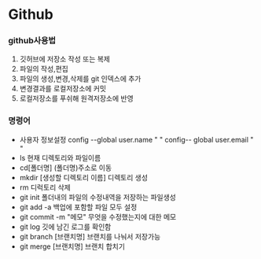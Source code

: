 
# Github
### github사용법
1. 깃허브에 저장소 작성  또는 복제
2. 파일의 작성,편집
3. 파일의 생성,변경,삭제를 git 인덱스에 추가
4. 변경결과를 로컬저장소에 커밋
5. 로컬저장소를 푸쉬해 원격저장소에 반영

### 명령어
- 사용자 정보설정
config --global user.name " "
config-- global user.email " "
- ls  현재 디렉토리와 파일이름
- cd[폴더명]  (폴더명)주소로 이동
- mkdir [생성할 디렉토리 이름]  디렉토리 생성
- rm  디럭토리 삭제
- git init 폴더내의 파일의 수정내역을 저장하는 파일생성
- git add -a 백업에 포함할 파일 모두 설정
- git commit -m "메모"  무엇을 수정했는지에 대한 메모
- git log  깃에 남긴 로그를 확인함
- git branch [브랜치명] 브랜치를 나눠서 저장가능
- git merge [브랜치명] 브랜치 합치기

